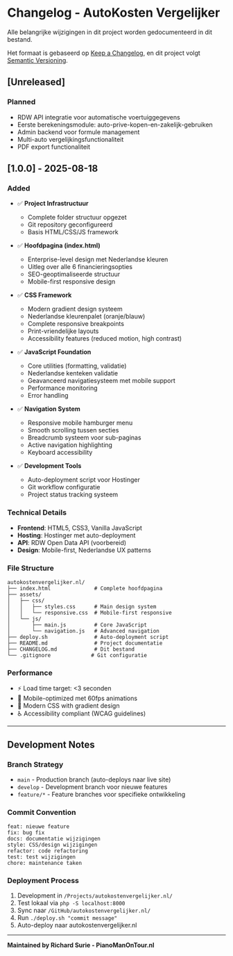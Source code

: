 # Changelog - AutoKosten Vergelijker

Alle belangrijke wijzigingen in dit project worden gedocumenteerd in dit bestand.

Het formaat is gebaseerd op [Keep a Changelog](https://keepachangelog.com/en/1.0.0/),
en dit project volgt [Semantic Versioning](https://semver.org/spec/v2.0.0.html).

## [Unreleased]

### Planned
- RDW API integratie voor automatische voertuiggegevens
- Eerste berekeningsmodule: auto-prive-kopen-en-zakelijk-gebruiken
- Admin backend voor formule management
- Multi-auto vergelijkingsfunctionaliteit
- PDF export functionaliteit

## [1.0.0] - 2025-08-18

### Added
- ✅ **Project Infrastructuur**
  - Complete folder structuur opgezet
  - Git repository geconfigureerd
  - Basis HTML/CSS/JS framework

- ✅ **Hoofdpagina (index.html)**
  - Enterprise-level design met Nederlandse kleuren
  - Uitleg over alle 6 financieringsopties
  - SEO-geoptimaliseerde structuur
  - Mobile-first responsive design

- ✅ **CSS Framework**
  - Modern gradient design systeem
  - Nederlandse kleurenpalet (oranje/blauw)
  - Complete responsive breakpoints
  - Print-vriendelijke layouts
  - Accessibility features (reduced motion, high contrast)

- ✅ **JavaScript Foundation**
  - Core utilities (formatting, validatie)
  - Nederlandse kenteken validatie
  - Geavanceerd navigatiesysteem met mobile support
  - Performance monitoring
  - Error handling

- ✅ **Navigation System**
  - Responsive mobile hamburger menu
  - Smooth scrolling tussen secties
  - Breadcrumb systeem voor sub-paginas
  - Active navigation highlighting
  - Keyboard accessibility

- ✅ **Development Tools**
  - Auto-deployment script voor Hostinger
  - Git workflow configuratie
  - Project status tracking systeem

### Technical Details
- **Frontend**: HTML5, CSS3, Vanilla JavaScript
- **Hosting**: Hostinger met auto-deployment
- **API**: RDW Open Data API (voorbereid)
- **Design**: Mobile-first, Nederlandse UX patterns

### File Structure
```
autokostenvergelijker.nl/
├── index.html              # Complete hoofdpagina
├── assets/
│   ├── css/
│   │   ├── styles.css      # Main design system
│   │   └── responsive.css  # Mobile-first responsive
│   └── js/
│       ├── main.js         # Core JavaScript
│       └── navigation.js   # Advanced navigation
├── deploy.sh               # Auto-deployment script
├── README.md               # Project documentatie
├── CHANGELOG.md            # Dit bestand
└── .gitignore             # Git configuratie
```

### Performance
- ⚡ Load time target: <3 seconden
- 📱 Mobile-optimized met 60fps animations
- 🎨 Modern CSS with gradient design
- ♿ Accessibility compliant (WCAG guidelines)

---

## Development Notes

### Branch Strategy
- `main` - Production branch (auto-deploys naar live site)
- `develop` - Development branch voor nieuwe features
- `feature/*` - Feature branches voor specifieke ontwikkeling

### Commit Convention
```
feat: nieuwe feature
fix: bug fix
docs: documentatie wijzigingen
style: CSS/design wijzigingen
refactor: code refactoring
test: test wijzigingen
chore: maintenance taken
```

### Deployment Process
1. Development in `/Projects/autokostenvergelijker.nl/`
2. Test lokaal via `php -S localhost:8000`
3. Sync naar `/GitHub/autokostenvergelijker.nl/`
4. Run `./deploy.sh "commit message"`
5. Auto-deploy naar autokostenvergelijker.nl

---

**Maintained by Richard Surie - PianoManOnTour.nl**